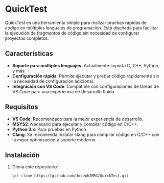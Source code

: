 # QuickTest

QuickTest es una herramienta simple para realizar pruebas rápidas de código en múltiples lenguajes de programación. Está diseñada para facilitar la ejecución de fragmentos de código sin necesidad de configurar proyectos completos.

## Características

- **Soporte para múltiples lenguajes**: Actualmente soporta C, C++, Python, y más.
- **Configuración rápida**: Permite ejecutar y probar código rápidamente sin la necesidad de configuración adicional.
- **Integración con VS Code**: Compatible con configuraciones de tareas de VS Code para una experiencia de desarrollo fluida.

## Requisitos

- **VS Code**: Recomendado para la mejor experiencia de desarrollo.
- **MSYS2**: Necesario para ejecutar y compilar código en C/C++.
- **Python 3.x**: Para pruebas en Python.
- **Clang**: Se recomienda instalar clang para compilar código en C/C++ con la mejor optimización y soporte moderno.

## Instalación

1. Clona este repositorio:
   ```bash
   git clone https://github.com/JosephJMRG/QuickTest.git
